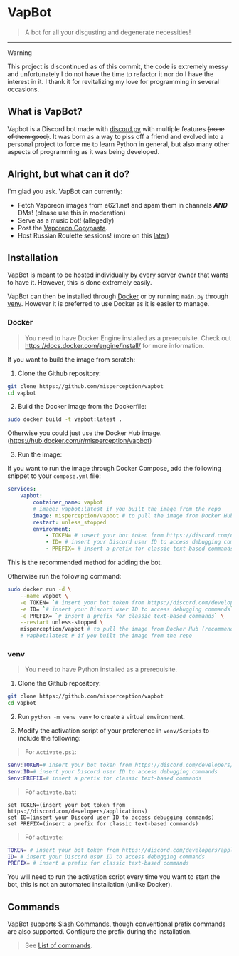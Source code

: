 # VapBot

> A bot for all your disgusting and degenerate necessities!
***

> [!WARNING]
> This project is discontinued as of this commit, the code is extremely messy and unfortunately I do not have the time to refactor it nor do I have the interest in it. I thank it for revitalizing my love for programming in several occasions.

## What is VapBot?

Vapbot is a Discord bot made with [discord.py](https://github.com/Rapptz/discord.py) with multiple features ~~(none of them good)~~. It was born as a way to piss off a friend and evolved into a personal project to force me to learn Python in general, but also many other aspects of programming as it was being developed.

## Alright, but what can it do?

I'm glad you ask. VapBot can currently:

- Fetch Vaporeon images from e621.net and spam them in channels ***AND*** DMs! (please use this in moderation)
- Serve as a music bot! (allegedly)
- Post the [Vaporeon Copypasta](https://www.reddit.com/r/copypasta/comments/eidplc/vaporeon_copypasta/).
- Host Russian Roulette sessions! (more on this [later](#commands))

## Installation

VapBot is meant to be hosted individually by every server owner that wants to have it. However, this is done extremely easily.

VapBot can then be installed through [Docker](#docker) or by running `main.py` through [venv](#venv). However it is preferred to use Docker as it is easier to manage.

### Docker

> You need to have Docker Engine installed as a prerequisite. Check out <https://docs.docker.com/engine/install/> for more information.

If you want to build the image from scratch:

1. Clone the Github repository:

```bash
git clone https://github.com/misperception/vapbot
cd vapbot
```

2. Build the Docker image from the Dockerfile:

```bash
sudo docker build -t vapbot:latest .
```

Otherwise you could just use the Docker Hub image. (<https://hub.docker.com/r/misperception/vapbot>)

3. Run the image:

If you want to run the image through Docker Compose, add the following snippet to your `compose.yml` file:

```yaml
services:
    vapbot:
        container_name: vapbot
        # image: vapbot:latest if you built the image from the repo
        image: misperception/vapbot # to pull the image from Docker Hub (recommended)
        restart: unless_stopped
        environment:
            - TOKEN= # insert your bot token from https://discord.com/developers/applications
            - ID= # insert your Discord user ID to access debugging commands
            - PREFIX= # insert a prefix for classic text-based commands
```

This is the recommended method for adding the bot.

Otherwise run the following command:

```bash
sudo docker run -d \
    --name vapbot \
    -e TOKEN= `# insert your bot token from https://discord.com/developers/applications` \
    -e ID= `# insert your Discord user ID to access debugging commands` \
    -e PREFIX= `# insert a prefix for classic text-based commands` \
    --restart unless-stopped \
    misperception/vapbot # to pull the image from Docker Hub (recommended)
    # vapbot:latest # if you built the image from the repo
```

### venv

> You need to have Python installed as a prerequisite.

1. Clone the Github repository:

```bash
git clone https://github.com/misperception/vapbot
cd vapbot
```

2. Run `python -m venv venv` to create a virtual environment.

3. Modify the activation script of your preference in `venv/Scripts` to include the following:

> For `Activate.ps1`:

```ps1
$env:TOKEN=# insert your bot token from https://discord.com/developers/applications
$env:ID=# insert your Discord user ID to access debugging commands
$env:PREFIX=# insert a prefix for classic text-based commands
```

> For `activate.bat`:

```
set TOKEN=(insert your bot token from https://discord.com/developers/applications)
set ID=(insert your Discord user ID to access debugging commands)
set PREFIX=(insert a prefix for classic text-based commands)
```

> For `activate`:

```bash
TOKEN= # insert your bot token from https://discord.com/developers/applications
ID= # insert your Discord user ID to access debugging commands
PREFIX= # insert a prefix for classic text-based commands
```

You will need to run the activation script every time you want to start the bot, this is not an automated installation (unlike Docker).

## Commands

VapBot supports [Slash Commands](https://discord.com/blog/welcome-to-the-new-era-of-discord-apps), though conventional prefix commands are also supported. Configure the prefix during the installation.

> See [List of commands](commands.md).
